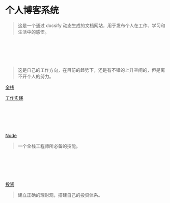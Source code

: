 # 个人博客系统
> 这是一个通过 docsify 动态生成的文档网站，用于发布个人在工作、学习和生活中的感悟。

<div style='margin-top: 100px'></div>

> 这是自己的工作方向，在目前的趋势下，还是有不错的上升空间的，但是离不开个人的努力。

[全栈](full_stack/)  

[工作实践](work/)

<div style='margin-top: 100px'></div>

[Node](node/)
> 一个全栈工程师所必备的技能。

<div style='margin-top: 100px'></div>

[投资](investment/)
> 建立正确的理财观，搭建自己的投资体系。


